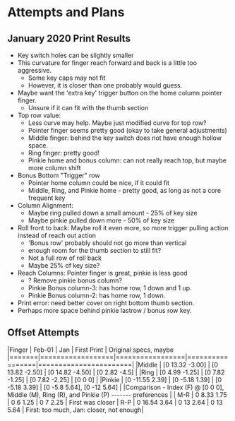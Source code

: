 # Attempts and Plans

## January 2020 Print Results

- Key switch holes can be slightly smaller
- This curvature for finger reach forward and back is a little too aggressive.
  - Some key caps may not fit
  - However, it is closer than one probably would guess.
- Maybe want the 'extra key' trigger button on the home column pointer finger.
  - Unsure if it can fit with the thumb section
- Top row value:
  - Less curve may help. Maybe just modified curve for top row?
  - Pointer finger seems pretty good (okay to take general adjustments)
  - Middle finger: behind the key switch does not have enough hollow space.
  - Ring finger: pretty good!
  - Pinkie home and bonus column: can not really reach top, but maybe more column shift
- Bonus Bottom "Trigger" row
  - Pointer home column could be nice, if it could fit
  - Middle, Ring, and Pinkie home - pretty good, as long as not a core frequent key
- Column Alignment:
  - Maybe ring pulled down a small amount - 25% of key size
  - Maybe pinkie pulled down more - 50% of key size
- Roll front to back: Maybe roll it even more, so more trigger pulling action instead of reach out action
  - 'Bonus row' probably should not go more than vertical
  - enough room for the thumb section to still fit?
  - Not a full row of roll back
  - Maybe 25% of key size?
- Reach Columns: Pointer finger is great, pinkie is less good
  - ? Remove pinkie bonus column?
  - Pinkie Bonus column-3: has home row, 1 down and 1 up.
  - Pinkie Bonus column-2: has home row, 1 down.
- Print error: need better cover on right bottom thumb section.
- Perhaps more space behind pinkie lastrow / bonus row key.

## Offset Attempts

|Finger | Feb-01           | Jan             | First Print     | Original specs, maybe
|=======|==================|=================|=================|=======================|
|Middle | [0  13.32 -3.00] | [0 13.82 -2.50] | [0 14.82 -4.50] | [0 2.82 -4.5]               |
|Ring   | [0   4.99 -1.25] | [0  7.82 -1.25] | [0  7.82 -2.25] | [0 0 0]                     |
|Pinkie | [0 -11.55  2.39] | [0 -5.18  1.39] | [0 -5.18  3.39] | [0 -5.8 5.64], [0 -12 5.64] |
|Comparison - Index (F) @ [0 0 0], Middle (M), Ring (R), and Pinkie (P) ------- preferences |
| M-R   |  0  8.33  1.75   |  0   6    1.25  |  0   7    2.25  | First was closer
| R-P   |  0 16.54  3.64   |  0  13    2.64  |  0   13   5.64  | First: too much, Jan: closer, not enough|
